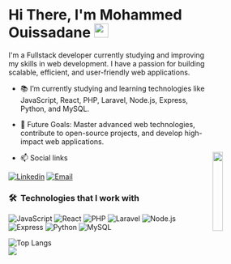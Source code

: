 <h1>
  Hi There, I'm Mohammed Ouissadane 
  <img src="https://media.giphy.com/media/hvRJCLFzcasrR4ia7z/giphy.gif" width="28">
</h1>
<img align="right" style="margin-top: 200px;" src="cv mohammed img 2.png.png" width="20%">
<p>
I'm a Fullstack developer currently studying and improving my skills in web development. I have a passion for building scalable, efficient, and user-friendly web applications.
</p>

- 📚 I’m currently studying and learning technologies like JavaScript, React, PHP, Laravel, Node.js, Express, Python, and MySQL.
- 🎯 Future Goals: Master advanced web technologies, contribute to open-source projects, and develop high-impact web applications.

- 📫 Social links
<p>
<a href="https://www.linkedin.com/in/mohammed-ouissadane-39278a2a6?utm_source=share&utm_campaign=share_via&utm_content=profile&utm_medium=android_app"><img src="https://img.shields.io/badge/-Linkedin-0072b1?style=flat&logo=linkedin&logoColor=white" alt="Linkedin"></a>
<a href="mailto:mohammedouissadane@gmail.com"><img src="https://img.shields.io/badge/-Email-D14836?style=flat&logo=gmail&logoColor=white" alt="Email"></a>

</p>

### 🛠 &nbsp;Technologies that I work with
![JavaScript](https://img.shields.io/badge/-JavaScript-000000?style=flat&logo=javascript)
![React](https://img.shields.io/badge/-React-000000?style=flat&logo=react)
![PHP](https://img.shields.io/badge/-PHP-000000?style=flat&logo=php)
![Laravel](https://img.shields.io/badge/-Laravel-000000?style=flat&logo=laravel)
![Node.js](https://img.shields.io/badge/-Node.js-000000?style=flat&logo=node.js)
![Express](https://img.shields.io/badge/-Express-000000?style=flat&logo=express)
![Python](https://img.shields.io/badge/-Python-000000?style=flat&logo=python)
![MySQL](https://img.shields.io/badge/-MySQL-000000?style=flat&logo=mysql)

![Top Langs](https://github-readme-stats.vercel.app/api/top-langs/?username=mohamedelkashef15&layout=compact)
<br>
<a href="https://komarev.com/ghpvc/?username=medouissadane&style=for-the-badge">
    <img src="https://komarev.com/ghpvc/?username=medouissadane&style=for-the-badge">
</a>
